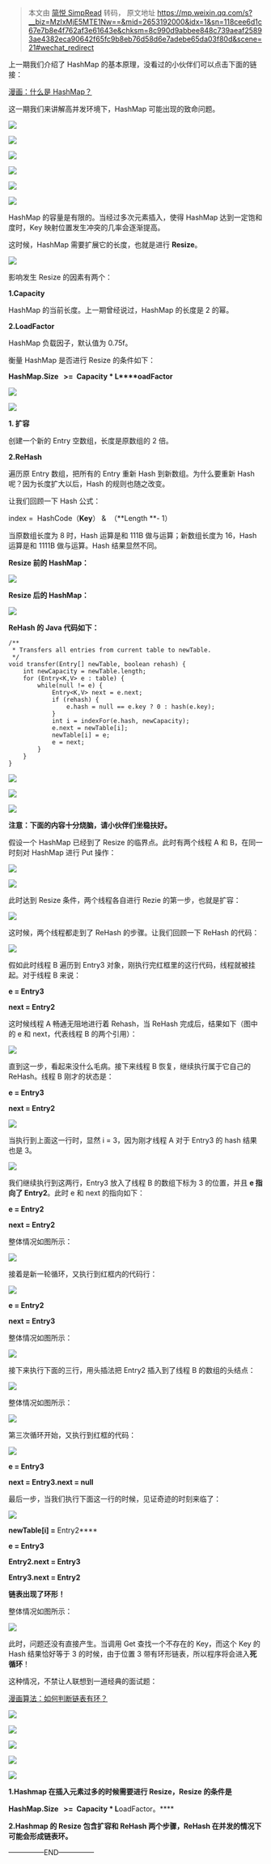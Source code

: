 > 本文由 [简悦 SimpRead](http://ksria.com/simpread/) 转码， 原文地址 https://mp.weixin.qq.com/s?__biz=MzIxMjE5MTE1Nw==&mid=2653192000&idx=1&sn=118cee6d1c67e7b8e4f762af3e61643e&chksm=8c990d9abbee848c739aeaf25893ae4382eca90642f65fc9b8eb76d58d6e7adebe65da03f80d&scene=21#wechat_redirect

上一期我们介绍了 HashMap 的基本原理，没看过的小伙伴们可以点击下面的链接：  

[漫画：什么是 HashMap？](http://mp.weixin.qq.com/s?__biz=MzIxMjE5MTE1Nw==&mid=2653191907&idx=1&sn=876860c5a9a6710ead5dd8de37403ffc&chksm=8c990c39bbee852f71c9dfc587fd70d10b0eab1cca17123c0a68bf1e16d46d71717712b91509&scene=21#wechat_redirect)  

这一期我们来讲解高并发环境下，HashMap 可能出现的致命问题。

![](https://mmbiz.qpic.cn/mmbiz_jpg/NtO5sialJZGq6WIag0AtLD9rkIxx4b6hTTQjn7jELbPHdW2DPeBeveVURNms9mOTkdBicj3IU3IwXpMaMO9hiat9A/0?wx_fmt=jpeg)

![](https://mmbiz.qpic.cn/mmbiz_jpg/NtO5sialJZGq6WIag0AtLD9rkIxx4b6hT7W4e800gre6dt2lNSyPSo3dKjANxxIl0qe3sLyhRywDm9LtEfXiaD5A/0?wx_fmt=jpeg)

![](https://mmbiz.qpic.cn/mmbiz_jpg/NtO5sialJZGq6WIag0AtLD9rkIxx4b6hTknJ0NibtU4qiawHE0cf1SVnjKfEl7L1ZIibenV4v8eKUHyJhzvDrNBefQ/0?wx_fmt=jpeg)

![](https://mmbiz.qpic.cn/mmbiz_jpg/NtO5sialJZGq6WIag0AtLD9rkIxx4b6hTBSbV3Mx9toL1lpuhMXWpp8SW5h95Lia9kvUaNBSRqHqlv9v2ibh604dQ/0?wx_fmt=jpeg)

![](https://mmbiz.qpic.cn/mmbiz_jpg/NtO5sialJZGq6WIag0AtLD9rkIxx4b6hT653dDnAqpy9kgcLgaeAiaABwMHCzEhqYzIUJoo3mCgABDeuic6NLqszw/0?wx_fmt=jpeg)

![](https://mmbiz.qpic.cn/mmbiz_jpg/NtO5sialJZGq6WIag0AtLD9rkIxx4b6hTeXNo9pciby7bzP827LzBCECCicbmydibhSLxrBQo86Wz7Hmb9mCKRAGbg/0?wx_fmt=jpeg)

HashMap 的容量是有限的。当经过多次元素插入，使得 HashMap 达到一定饱和度时，Key 映射位置发生冲突的几率会逐渐提高。

这时候，HashMap 需要扩展它的长度，也就是进行 **Resize**。

![](http://mmbiz.qpic.cn/mmbiz_png/NtO5sialJZGq6WIag0AtLD9rkIxx4b6hTcdyITy7BLOKwx92UkoDsKiaicHkhDHOO4UfLOOQOwQj1CYN3qPsHQrWw/0?wx_fmt=png)

影响发生 Resize 的因素有两个：

**1.Capacity**

HashMap 的当前长度。上一期曾经说过，HashMap 的长度是 2 的幂。

**2.LoadFactor**

HashMap 负载因子，默认值为 0.75f。

衡量 HashMap 是否进行 Resize 的条件如下：

**HashMap.Size   >=  Capacity * L****oadFactor**  

![](https://mmbiz.qpic.cn/mmbiz_jpg/NtO5sialJZGq6WIag0AtLD9rkIxx4b6hTIcb52kGKJwHZSwddr4xe5hibodMN0DdnQKiaxkDibibHiaaT4aBvRicsJhbA/0?wx_fmt=jpeg)

![](https://mmbiz.qpic.cn/mmbiz_jpg/NtO5sialJZGq6WIag0AtLD9rkIxx4b6hTchr12qEPJN8NePQwW7IQeyEoDHKgaBPZVVKzgNckMLq6e5X9RnBQTQ/0?wx_fmt=jpeg)

**1. 扩容**

创建一个新的 Entry 空数组，长度是原数组的 2 倍。

**2.ReHash**

遍历原 Entry 数组，把所有的 Entry 重新 Hash 到新数组。为什么要重新 Hash 呢？因为长度扩大以后，Hash 的规则也随之改变。

让我们回顾一下 Hash 公式：

index =  HashCode（**Key**） &  （**Length **- 1） 

当原数组长度为 8 时，Hash 运算是和 111B 做与运算；新数组长度为 16，Hash 运算是和 1111B 做与运算。Hash 结果显然不同。  

**Resize 前的 HashMap：**

![](http://mmbiz.qpic.cn/mmbiz_png/NtO5sialJZGplAChQkeJdasPqCPaoiaFMUkXq6HjQRm9T7AnUJSPvIcAMvJT4bOx5nFFicF2UNUNqxpicDlc3OdyrA/0?wx_fmt=png)

**Resize 后的 HashMap：**

![](http://mmbiz.qpic.cn/mmbiz_png/NtO5sialJZGplAChQkeJdasPqCPaoiaFMUHP4iaclQzbfBRN6HiaM1cgb9NHE8FmicnS9O8OhZIUlmphWCtJI9D8heA/0?wx_fmt=png)

**ReHash 的 Java 代码如下：**

```
/**
 * Transfers all entries from current table to newTable.
 */
void transfer(Entry[] newTable, boolean rehash) {
    int newCapacity = newTable.length;
    for (Entry<K,V> e : table) {
        while(null != e) {
            Entry<K,V> next = e.next;
            if (rehash) {
                e.hash = null == e.key ? 0 : hash(e.key);
            }
            int i = indexFor(e.hash, newCapacity);
            e.next = newTable[i];
            newTable[i] = e;
            e = next;
        }
    }
}

```

![](https://mmbiz.qpic.cn/mmbiz_jpg/NtO5sialJZGplAChQkeJdasPqCPaoiaFMUYtSzzL57RTqko7GKjrm9HHCmUuGbNxPMMibsF5O1zCOwPkMvIpiaFjrg/0?wx_fmt=jpeg)

![](https://mmbiz.qpic.cn/mmbiz_jpg/NtO5sialJZGplAChQkeJdasPqCPaoiaFMUXAn07MGO3eL2oj8ehODPMymaC2masb6qOPqgNQmeicyOS0xM4ZSbk3A/0?wx_fmt=jpeg)

![](https://mmbiz.qpic.cn/mmbiz_jpg/NtO5sialJZGplAChQkeJdasPqCPaoiaFMUZyXCJp4dNa9SE0btJ4xhLGK1VkBAFACnXhNQRyQnIsea33FibkhdZPg/0?wx_fmt=jpeg)

**注意：下面的内容十分烧脑，请小伙伴们坐稳扶好。**

假设一个 HashMap 已经到了 Resize 的临界点。此时有两个线程 A 和 B，在同一时刻对 HashMap 进行 Put 操作：

![](http://mmbiz.qpic.cn/mmbiz_png/NtO5sialJZGplAChQkeJdasPqCPaoiaFMU2t0XU4TyA5XicIsmVUDzREkp0zVDUJrXu2vaTxWibRMzR5H4SqEu7p0A/0?wx_fmt=png)

![](http://mmbiz.qpic.cn/mmbiz_png/NtO5sialJZGplAChQkeJdasPqCPaoiaFMUhxYDxjq4m7bohYNNGkovXrEMg7FxQw53zOicDQ4ZlwWOmxRk9oUtgjQ/0?wx_fmt=png)

此时达到 Resize 条件，两个线程各自进行 Rezie 的第一步，也就是扩容：

![](http://mmbiz.qpic.cn/mmbiz_png/NtO5sialJZGplAChQkeJdasPqCPaoiaFMUWPfWOqDJYr1XnIGshVnDHiaxF6R5uwIyqaQvguUDTVGD8vM904ZKiaVA/0?wx_fmt=png)

这时候，两个线程都走到了 ReHash 的步骤。让我们回顾一下 ReHash 的代码：

![](http://mmbiz.qpic.cn/mmbiz_png/NtO5sialJZGplAChQkeJdasPqCPaoiaFMUMibL0qESXDy11ciaiafQgNUPib69Hibq65aEXOp6TicmFxdzASuMg0ZPTuzQ/0?wx_fmt=png)

假如此时线程 B 遍历到 Entry3 对象，刚执行完红框里的这行代码，线程就被挂起。对于线程 B 来说：

**e = Entry3**

**next = Entry2**

这时候线程 A 畅通无阻地进行着 Rehash，当 ReHash 完成后，结果如下（图中的 e 和 next，代表线程 B 的两个引用）：

![](http://mmbiz.qpic.cn/mmbiz_png/NtO5sialJZGplAChQkeJdasPqCPaoiaFMUX6mkOibHI08IeDMrpwIkzze064vN3QSkzM4NiaB97oU4QjCr72dB82WQ/0?wx_fmt=png)

直到这一步，看起来没什么毛病。接下来线程 B 恢复，继续执行属于它自己的 ReHash。线程 B 刚才的状态是：

**e = Entry3**

**next = Entry2**

![](http://mmbiz.qpic.cn/mmbiz_png/NtO5sialJZGplAChQkeJdasPqCPaoiaFMURm5txVYto7KeMEqBCFMFnrvMWUKsGJ9iaYdtubnYVQLLicKH7pXEwgfQ/0?wx_fmt=png)

当执行到上面这一行时，显然 i = 3，因为刚才线程 A 对于 Entry3 的 hash 结果也是 3。

![](http://mmbiz.qpic.cn/mmbiz_png/NtO5sialJZGplAChQkeJdasPqCPaoiaFMUmlYiaesq6RXwHgUe4OlHgdfkNTWkQjdBDBf7YCkoI2b2HNdiayT3ho5A/0?wx_fmt=png)

我们继续执行到这两行，Entry3 放入了线程 B 的数组下标为 3 的位置，并且 **e 指向了 Entry2**。此时 e 和 next 的指向如下：

**e = Entry2**

**next = Entry2**

整体情况如图所示：

![](http://mmbiz.qpic.cn/mmbiz_png/NtO5sialJZGplAChQkeJdasPqCPaoiaFMUbEswmkI5IB9pWN1icQicgc9OI43DDFDpfJYNyBoSAoSWhTd8wXgo672A/0?wx_fmt=png)

接着是新一轮循环，又执行到红框内的代码行：

![](http://mmbiz.qpic.cn/mmbiz_png/NtO5sialJZGplAChQkeJdasPqCPaoiaFMUMibL0qESXDy11ciaiafQgNUPib69Hibq65aEXOp6TicmFxdzASuMg0ZPTuzQ/0?wx_fmt=png)

**e = Entry2**

**next = Entry3**

整体情况如图所示：

![](http://mmbiz.qpic.cn/mmbiz_png/NtO5sialJZGplAChQkeJdasPqCPaoiaFMUa9lFFgXjyXyjjCaqLr1flwSfhibGxHTmicqF3tAbP8mcV3AkESNfGUmA/0?wx_fmt=png)

接下来执行下面的三行，用头插法把 Entry2 插入到了线程 B 的数组的头结点：  

![](http://mmbiz.qpic.cn/mmbiz_png/NtO5sialJZGplAChQkeJdasPqCPaoiaFMU8LrBibB3knlnicvzdZiaZBVBQ46JR6RcpoAZcWcFhSian7OYnyvPkKtiafg/0?wx_fmt=png)

整体情况如图所示：

![](http://mmbiz.qpic.cn/mmbiz_png/NtO5sialJZGplAChQkeJdasPqCPaoiaFMUKUia9GibVO9yGymsvgyGau4u3RBCyyLNJiaPodqXic9HQTQ3OWfeRW9ElA/0?wx_fmt=png)

第三次循环开始，又执行到红框的代码：

![](http://mmbiz.qpic.cn/mmbiz_png/NtO5sialJZGplAChQkeJdasPqCPaoiaFMUMibL0qESXDy11ciaiafQgNUPib69Hibq65aEXOp6TicmFxdzASuMg0ZPTuzQ/0?wx_fmt=png)

**e = Entry3**

**next = Entry3.next = null**

最后一步，当我们执行下面这一行的时候，见证奇迹的时刻来临了：

![](http://mmbiz.qpic.cn/mmbiz_png/NtO5sialJZGplAChQkeJdasPqCPaoiaFMUFVwF96zYkrqqctnicPEhNsJfChKFib2KiaLLxCpLTueCzKlSnUic9jXhGg/0?wx_fmt=png)

**newTable[i] =** Entry2****

**e = Entry3**

******Entry2.next = Entry3******

**Entry3.next = Entry2**

**链表出现了环形！**

整体情况如图所示：

![](http://mmbiz.qpic.cn/mmbiz_png/NtO5sialJZGplAChQkeJdasPqCPaoiaFMUngRBAIib2JtvLxZmJ1RczUPBUyzhj29NQYTExc08dofojLdwVkYYQPA/0?wx_fmt=png)

此时，问题还没有直接产生。当调用 Get 查找一个不存在的 Key，而这个 Key 的 Hash 结果恰好等于 3 的时候，由于位置 3 带有环形链表，所以程序将会进入**死循环**！

这种情况，不禁让人联想到一道经典的面试题：

[漫画算法：如何判断链表有环？](http://mp.weixin.qq.com/s?__biz=MzIxMjE5MTE1Nw==&mid=2653189798&idx=1&sn=c35c259d0a4a26a2ee6205ad90d0b2e1&chksm=8c99047cbbee8d6a452fbb171133551553a825c83fb8b0cc66210dcda842c61157a07baaeb6b&scene=21#wechat_redirect)  

![](https://mmbiz.qpic.cn/mmbiz_jpg/NtO5sialJZGplAChQkeJdasPqCPaoiaFMUBac5jppEHIvMtAstEdQWibjBRiaQ03jhiacP4EF4sHemPBMVn6KDkU5LQ/0?wx_fmt=jpeg)

![](https://mmbiz.qpic.cn/mmbiz_jpg/NtO5sialJZGplAChQkeJdasPqCPaoiaFMUhqrw7MUwUsjL4J7AKmG2mMazYcpjXOeJW4K5icZ0COBJ3xdiaArd37Zw/0?wx_fmt=jpeg)

![](https://mmbiz.qpic.cn/mmbiz_jpg/NtO5sialJZGplAChQkeJdasPqCPaoiaFMUsKeUc80Yzl2vav6DmwLf6G71af1gGZVIZ8D7r2F7wUG2wicKZUEvmdA/0?wx_fmt=jpeg)

![](https://mmbiz.qpic.cn/mmbiz_jpg/NtO5sialJZGplAChQkeJdasPqCPaoiaFMUFSj6giboBgVia8pGYKiaGWvfTLhyfkmibMl2mPvIGG2YnOdQASNYF2JWXQ/0?wx_fmt=jpeg)

![](https://mmbiz.qpic.cn/mmbiz_jpg/NtO5sialJZGplAChQkeJdasPqCPaoiaFMUkL0tqUtblia2BeaWKNmHMkHBEx1BCkkTR8QraSGw7BkG23dTCNWbbvg/0?wx_fmt=jpeg)

**1.Hashmap 在插入元素过多的时候需要进行 Resize，Resize 的条件是**

****HashMap.Size   >=  Capacity * L****oadFactor。****

****2.**Hashmap 的** Resize 包含扩容和 ReHash 两个步骤，ReHash 在并发的情况下可能会形成链表环。****

—————END—————
